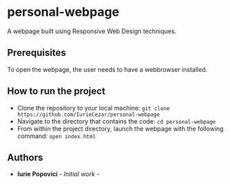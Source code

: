 # personal-webpage
A webpage built using Responsive Web Design techniques.

## Prerequisites

To open the webpage, the user needs to have a webbrowser installed.

## How to run the project
* Clone the repository to your local machine:
`git clone https://github.com/IurieCezar/personal-webpage`
* Navigate to the directory that contains the code:
`cd personal-webpage`
* From within the project directory, launch the webpage with the following command:
`open index.html`

## Authors
* **Iurie Popovici**  - *Initial work* - 
